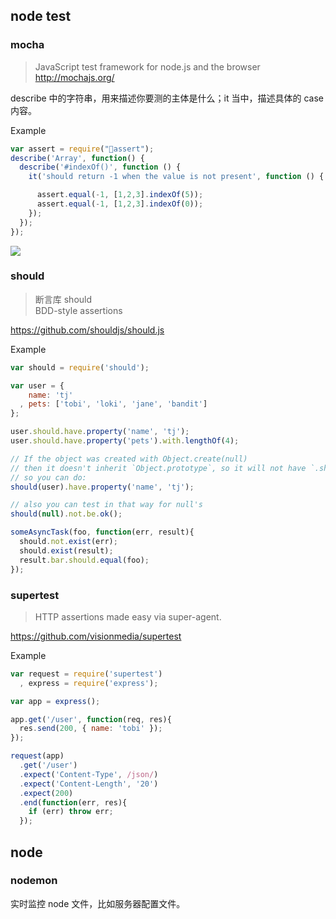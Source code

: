 ## node test
### mocha
> JavaScript test framework  for node.js and the browser
http://mochajs.org/

describe 中的字符串，用来描述你要测的主体是什么；it 当中，描述具体的 case 内容。

Example
```js
var assert = require("assert");
describe('Array', function() {
  describe('#indexOf()', function () {
    it('should return -1 when the value is not present', function () {

      assert.equal(-1, [1,2,3].indexOf(5));
      assert.equal(-1, [1,2,3].indexOf(0));
    });
  });
});
```

![](https://raw.githubusercontent.com/alsotang/node-lessons/master/lesson6/2.png)

### should
> 断言库 should  
BDD-style assertions

https://github.com/shouldjs/should.js

Example
```js
var should = require('should');

var user = {
    name: 'tj'
  , pets: ['tobi', 'loki', 'jane', 'bandit']
};

user.should.have.property('name', 'tj');
user.should.have.property('pets').with.lengthOf(4);

// If the object was created with Object.create(null)
// then it doesn't inherit `Object.prototype`, so it will not have `.should` getter
// so you can do:
should(user).have.property('name', 'tj');

// also you can test in that way for null's
should(null).not.be.ok();

someAsyncTask(foo, function(err, result){
  should.not.exist(err);
  should.exist(result);
  result.bar.should.equal(foo);
});
```

### supertest
> HTTP assertions made easy via super-agent.

https://github.com/visionmedia/supertest

Example
```js
var request = require('supertest')
  , express = require('express');

var app = express();

app.get('/user', function(req, res){
  res.send(200, { name: 'tobi' });
});

request(app)
  .get('/user')
  .expect('Content-Type', /json/)
  .expect('Content-Length', '20')
  .expect(200)
  .end(function(err, res){
    if (err) throw err;
  });
```


## node

### nodemon
实时监控 node 文件，比如服务器配置文件。
